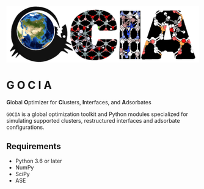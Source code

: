 ![Picture1](./gocia_logo.png)

# G O C I A

**G**lobal **O**ptimizer for **C**lusters, **I**nterfaces, and **A**dsorbates

```GOCIA``` is a global optimization toolkit and Python modules specialized for simulating supported clusters, restructured interfaces and adsorbate configurations.

## Requirements

- Python 3.6 or later
- NumPy
- SciPy
- ASE

